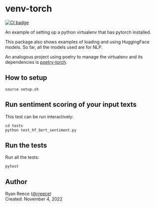 
# venv-torch

[![CI badge](https://github.com/rreece/venv-torch/actions/workflows/ci.yml/badge.svg)](https://github.com/rreece/venv-torch/actions)

An example of setting up a python virtualenv that has pytorch
installed.

This package also shows examples of loading and using HuggingFace
models. So far, all the models used are for NLP.

An analogous project using poetry to manage the virtualenv and its
dependencies is
[poetry-torch](https://github.com/rreece/poetry-torch).


## How to setup

```
source setup.sh
```


## Run sentiment scoring of your input texts

This test can be run interactively:

```
cd tests
python test_hf_bert_sentiment.py
```


## Run the tests

Run all the tests:

```
pytest
```


## Author

Ryan Reece ([@rreece](https://github.com/rreece))         
Created: November 4, 2022
